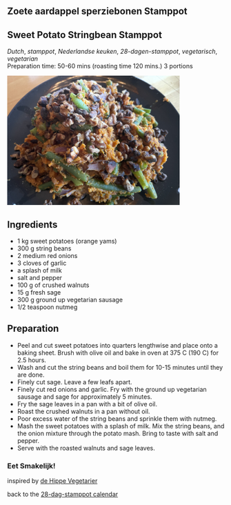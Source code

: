 ## Zoete aardappel sperziebonen Stamppot
## Sweet Potato Stringbean Stamppot
_Dutch_, _stamppot_, _Nederlandse keuken_, _28-dagen-stamppot_, _vegetarisch_, _vegetarian_  
Preparation time: 50-60 mins (roasting time 120 mins.)
3 portions

<img src="images/dag-26_zoeteaardappel-sperziebonen-stamppot.jpg" width="400">  

## Ingredients
* 1 kg sweet potatoes (orange yams)
* 300 g string beans
* 2 medium red onions
* 3 cloves of garlic
* a splash of milk
* salt and pepper
* 100 g of crushed walnuts
* 15 g fresh sage
* 300 g ground up vegetarian sausage
* 1/2 teaspoon nutmeg

## Preparation
* Peel and cut sweet potatoes into quarters lengthwise and place onto a baking sheet. Brush with olive oil and bake in oven at 375 C (190 C) for 2.5 hours.
* Wash and cut the string beans and boil them for 10-15 minutes until they are done.
* Finely cut sage. Leave a few leafs apart.
* Finely cut red onions and garlic. Fry with the ground up vegetarian sausage and sage for approximately 5 minutes. 
* Fry the sage leaves in a pan with a bit of olive oil.
* Roast the crushed walnuts in a pan without oil.
* Poor excess water of the string beans and sprinkle them with nutmeg.
* Mash the sweet potatoes with a splash of milk. Mix the string beans, and the onion mixture through the potato mash. Bring to taste with salt and pepper.
* Serve with the roasted walnuts and sage leaves.

### Eet Smakelijk!  

inspired by [de Hippe Vegetarier](https://www.dehippevegetarier.nl/vegetarische-recepten/zoete-aardappelstamppot-met-sperziebonen-en-salie/)

back to the [28-dag-stamppot calendar](https://mlopatka.github.io/recipe-book/)
